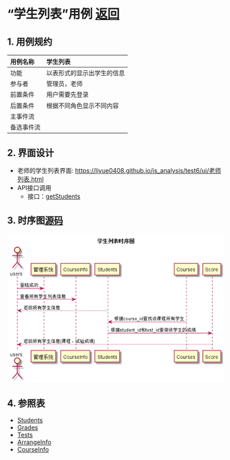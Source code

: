 # “学生列表”用例 [返回](../README.md)
## 1. 用例规约

|用例名称|学生列表|
|:--|:--|
|功能|以表形式的显示出学生的信息|
|参与者|管理员，老师|
|前置条件|用户需要先登录|
|后置条件| 根据不同角色显示不同内容|
|主事件流| |
|备选事件流| |

## 2. 界面设计
- 老师的学生列表界面: https://liyue0408.github.io/is_analysis/test6/ui/老师列表.html
- API接口调用
    - 接口：[getStudents](../接口/getStudents.md)

## 3. 时序图[源码](../时序图/学生列表.puml)
![学生列表时序图](../时序图/学生列表.png)

## 4. 参照表

- [Students](../数据库设计/sql.md/#Students)
- [Grades](../数据库设计/sql.md/#Grades)
- [Tests](../数据库设计/sql.md/#Tests)
- [ArrangeInfo](../数据库设计/sql.md/#ArrangeInfo)
- [CourseInfo](../数据库设计/sql.md/#CourseInfo)
